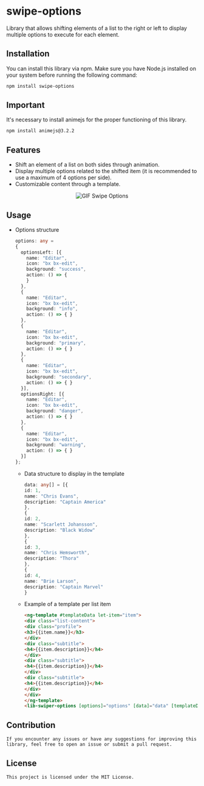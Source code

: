 # swipe-options

Library that allows shifting elements of a list to the right or left to display multiple options to execute for each element.

## Installation

You can install this library via npm. Make sure you have Node.js installed on your system before running the following command:

```bash
npm install swipe-options
```

## Important

It's necessary to install animejs for the proper functioning of this library.

```bash
npm install animejs@3.2.2
```

## Features

  * Shift an element of a list on both sides through animation.
  * Display multiple options related to the shifted item (it is recommended to use a maximum of 4 options per side).
  * Customizable content through a template.

<p align="center">
  <img src="https://github.com/HenrySanguna/swipe-options/assets/60330730/4d1ece32-bca3-44d2-b990-907588d84e2a" alt="GIF Swipe Options">
</p>


## Usage

  * Options structure

    ```typescript
    options: any =
    {
      optionsLeft: [{
        name: "Editar",
        icon: "bx bx-edit",
        background: "success",
        action: () => {
        }
      },
      {
        name: "Editar",
        icon: "bx bx-edit",
        background: "info",
        action: () => { }
      },
      {
        name: "Editar",
        icon: "bx bx-edit",
        background: "primary",
        action: () => { }
      },
      {
        name: "Editar",
        icon: "bx bx-edit",
        background: "secondary",
        action: () => { }
      }],
      optionsRight: [{
        name: "Editar",
        icon: "bx bx-edit",
        background: "danger",
        action: () => { }
      },
      {
        name: "Editar",
        icon: "bx bx-edit",
        background: "warning",
        action: () => { }
      }]
    };
    ```
    * Data structure to display in the template

      ```typescript
      data: any[] = [{
      id: 1,
      name: "Chris Evans",
      description: "Captain America"
      },
      {
      id: 2,
      name: "Scarlett Johansson",
      description: "Black Widow"
      },
      {
      id: 3,
      name: "Chris Hemsworth",
      description: "Thora"
      },
      {
      id: 4,
      name: "Brie Larson",
      description: "Captain Marvel"
      }
      ```

    * Example of a template per list item
   
      ```html
      <ng-template #templateData let-item="item">
      <div class="list-content">
      <div class="profile">
      <h3>{{item.name}}</h3>
      </div>
      <div class="subtitle">
      <h4>{{item.description}}</h4>
      </div>
      <div class="subtitle">
      <h4>{{item.description}}</h4>
      </div>
      <div class="subtitle">
      <h4>{{item.description}}</h4>
      </div>
      </div>
      </ng-template>
      <lib-swiper-options [options]="options" [data]="data" [templateData]="templateData"></lib-swiper-options>
      ```

  ## Contribution
    If you encounter any issues or have any suggestions for improving this library, feel free to open an issue or submit a pull request.

  ## License
    This project is licensed under the MIT License.